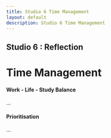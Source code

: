 ```yaml
---
title: Studio 6 Time Management
layout: default
description: Studio 6 Time Management
---
```


## Studio 6 : Reflection

# Time Management

#### Work - Life - Study Balance

...

#### Prioritisation

...


